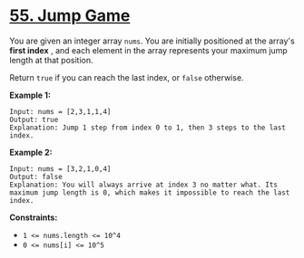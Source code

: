 # [55. Jump Game](https://leetcode.com/problems/jump-game/description/)

You are given an integer array `nums`. You are initially positioned at the array's **first index** , and each element in the array represents your maximum jump length at that position.

Return `true` if you can reach the last index, or `false` otherwise.

**Example 1:**

```
Input: nums = [2,3,1,1,4]
Output: true
Explanation: Jump 1 step from index 0 to 1, then 3 steps to the last index.
```

**Example 2:**

```
Input: nums = [3,2,1,0,4]
Output: false
Explanation: You will always arrive at index 3 no matter what. Its maximum jump length is 0, which makes it impossible to reach the last index.
```

**Constraints:**

- `1 <= nums.length <= 10^4`
- `0 <= nums[i] <= 10^5`
